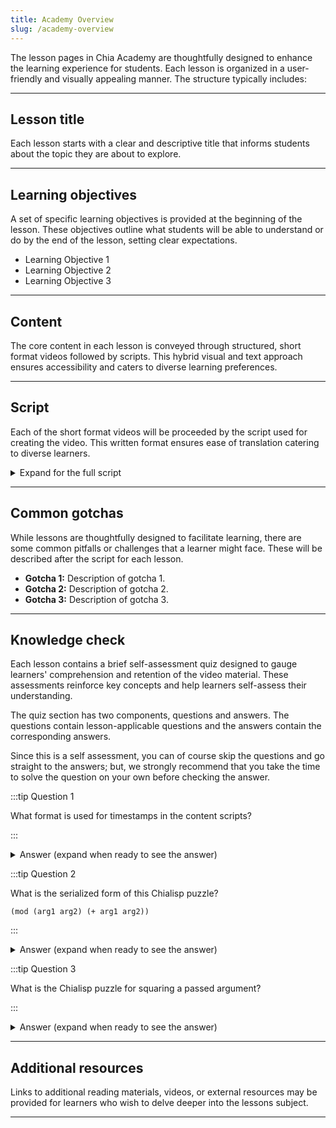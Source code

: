 ```yaml
---
title: Academy Overview
slug: /academy-overview
---
```


The lesson pages in Chia Academy are thoughtfully designed to enhance the learning experience for students. Each lesson is organized in a user-friendly and visually appealing manner. The structure typically includes:

---

## Lesson title
Each lesson starts with a clear and descriptive title that informs students about the topic they are about to explore.

---

## Learning objectives
A set of specific learning objectives is provided at the beginning of the lesson. These objectives outline what students will be able to understand or do by the end of the lesson, setting clear expectations.
- Learning Objective 1
- Learning Objective 2
- Learning Objective 3

---

## Content
The core content in each lesson is conveyed through structured, short format videos followed by scripts. This hybrid visual and text approach ensures accessibility and caters to diverse learning preferences.

---

## Script
Each of the short format videos will be proceeded by the script used for creating the video. This written format ensures ease of translation catering to diverse learners.  
<details>

<summary> Expand for the full script </summary>

00:00  
This is an example of how the scripts will be provided including timestamps.

00:20  
The timestamps are provided in set intervals and are formatted as `minutes:seconds` (`MM:SS`).

</details>

---

## Common gotchas
While lessons are thoughtfully designed to facilitate learning, there are some common pitfalls or challenges that a learner might face. These will be described after the script for each lesson.

- **Gotcha 1:** Description of gotcha 1.
- **Gotcha 2:** Description of gotcha 2.
- **Gotcha 3:** Description of gotcha 3.

---

## Knowledge check
Each lesson contains a brief self-assessment quiz designed to gauge learners' comprehension and retention of the video material. These assessments reinforce key concepts and help learners self-assess their understanding.

The quiz section has two components, questions and answers.  The questions contain lesson-applicable questions and the answers contain the corresponding answers.

Since this is a self assessment, you can of course skip the questions and go straight to the answers; but, we strongly recommend that you take the time to solve the question on your own before checking the answer.

:::tip Question 1

What format is used for timestamps in the content scripts?

:::

<details>

<summary> Answer (expand when ready to see the answer)  </summary>

`MM:SS` or `minutes:seconds`

</details>

:::tip Question 2

What is the serialized form of this Chialisp puzzle?

```chialisp
(mod (arg1 arg2) (+ arg1 arg2))
```

:::

<details>

<summary> Answer (expand when ready to see the answer)  </summary>

```chialisp
(+ 2 5)  
```

</details>

:::tip Question 3

What is the Chialisp puzzle for squaring a passed argument?

:::

<details>

<summary> Answer (expand when ready to see the answer) </summary>

```chialisp
(mod (arg)
    (defun square (number)
        (* number number)
    )
    (square arg)
)
```

</details>

---

## Additional resources
Links to additional reading materials, videos, or external resources may be provided for learners who wish to delve deeper into the lessons subject.

---
